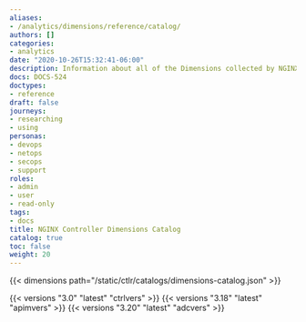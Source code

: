 ```yaml
---
aliases:
- /analytics/dimensions/reference/catalog/
authors: []
categories:
- analytics
date: "2020-10-26T15:32:41-06:00"
description: Information about all of the Dimensions collected by NGINX Controller Agent.
docs: DOCS-524
doctypes:
- reference
draft: false
journeys:
- researching
- using
personas:
- devops
- netops
- secops
- support
roles:
- admin
- user
- read-only
tags:
- docs
title: NGINX Controller Dimensions Catalog
catalog: true
toc: false
weight: 20
---
```


{{< dimensions path="/static/ctlr/catalogs/dimensions-catalog.json" >}}

{{< versions "3.0" "latest" "ctrlvers" >}}
{{< versions "3.18" "latest" "apimvers" >}}
{{< versions "3.20" "latest" "adcvers" >}}